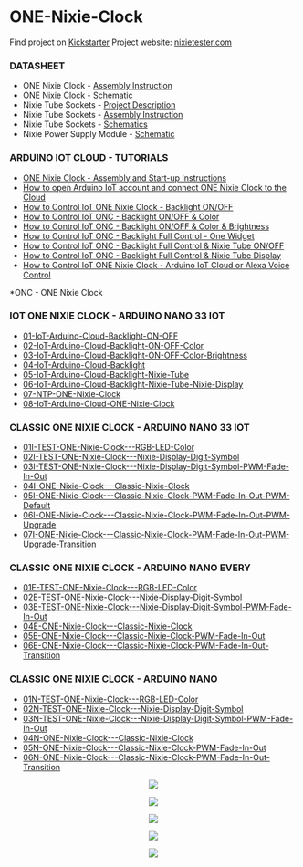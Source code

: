 # ONE-Nixie-Clock

Find project on <a target="_blank" href="https://www.kickstarter.com/projects/marcinsaj/one-nixie-clock-iot-voice-controlled-based-on-arduino">Kickstarter</a>
Project website: <a target="_blank" href="https://nixietester.com/project/iot-one-nixie-clock/">nixietester.com</a>

### DATASHEET
- ONE Nixie Clock - <a target="_blank" href="https://github.com/marcinsaj/ONE-Nixie-Clock/blob/main/datasheet/ONE-Nixie-Clock-Assembly-Instruction.pdf">Assembly Instruction</a>
- ONE Nixie Clock - <a target="_blank" href="https://github.com/marcinsaj/ONE-Nixie-Clock/blob/main/datasheet/ONE-Nixie-Clock-Schematic.pdf">Schematic</a>
- Nixie Tube Sockets - <a target="_blank" href="https://nixietester.com/project/nixie-sockets/">Project Description</a>
- Nixie Tube Sockets - <a target="_blank" href="https://github.com/marcinsaj/Nixie-Tube-Sockets/blob/master/datasheet/Nixie-Tube-Socket-Assembly-Instruction.pdf">Assembly Instruction</a>
- Nixie Tube Sockets - <a target="_blank" href="https://github.com/marcinsaj/Nixie-Tube-Sockets">Schematics</a>
- Nixie Power Supply Module - <a target="_blank" href="https://github.com/marcinsaj/ONE-Nixie-Clock/blob/main/datasheet/Nixie-Module-Power-Supply-Schematic.pdf">Schematic</a>


### ARDUINO IOT CLOUD - TUTORIALS
- <a target="_blank" href="https://www.hackster.io/MarcinSaj/one-nixie-clock-assembly-and-start-up-instructions-33c2d7">ONE Nixie Clock - Assembly and Start-up Instructions</a>
- <a target="_blank" href="https://www.hackster.io/MarcinSaj/how-to-connect-one-nixie-clock-to-the-arduino-iot-cloud-e85081">How to open Arduino IoT account and connect ONE Nixie Clock to the Cloud</a>
- <a target="_blank" href="https://www.hackster.io/MarcinSaj/iot-one-nixie-clock-arduino-cloud-backlight-on-off-efd9e9">How to Control IoT ONE Nixie Clock - Backlight ON/OFF</a>
- <a target="_blank" href="https://www.hackster.io/MarcinSaj/iot-one-nixie-clock-arduino-cloud-backlight-color-33a5be">How to Control IoT ONC - Backlight ON/OFF & Color</a>
- <a target="_blank" href="https://www.hackster.io/MarcinSaj/iot-one-nixie-clock-arduino-cloud-backlight-brightness-790852">How to Control IoT ONC - Backlight ON/OFF & Color & Brightness</a>
- <a target="_blank" href="https://www.hackster.io/MarcinSaj/iot-one-nixie-clock-arduino-cloud-backlight-control-7992b2">How to Control IoT ONC - Backlight Full Control - One Widget</a>
- <a target="_blank" href="https://www.hackster.io/MarcinSaj/iot-one-nixie-clock-arduino-cloud-backlight-nixie-tube-fe4626">How to Control IoT ONC - Backlight Full Control & Nixie Tube ON/OFF</a>
- <a target="_blank" href="https://www.hackster.io/MarcinSaj/iot-one-nixie-clock-arduino-cloud-backlight-nixie-tube-81f4b5">How to Control IoT ONC - Backlight Full Control & Nixie Tube Display</a>
- <a target="_blank" href="https://www.hackster.io/MarcinSaj/iot-one-nixie-clock-arduino-iot-cloud-alexa-control-85be50">How to Control IoT ONE Nixie Clock - Arduino IoT Cloud or Alexa Voice Control</a>

*ONC - ONE Nixie Clock


### IOT ONE NIXIE CLOCK - ARDUINO NANO 33 IOT
- <a target="_blank" href="https://github.com/marcinsaj/ONE-Nixie-Clock/tree/main/examples/iot-arduino-nano-33-iot/01-IoT-Arduino-Cloud-Backlight-ON-OFF">01-IoT-Arduino-Cloud-Backlight-ON-OFF</a>
- <a target="_blank" href="https://github.com/marcinsaj/ONE-Nixie-Clock/tree/main/examples/iot-arduino-nano-33-iot/02-IoT-Arduino-Cloud-Backlight-ON-OFF-Color">02-IoT-Arduino-Cloud-Backlight-ON-OFF-Color</a>
- <a target="_blank" href="https://github.com/marcinsaj/ONE-Nixie-Clock/tree/main/examples/iot-arduino-nano-33-iot/03-IoT-Arduino-Cloud-Backlight-ON-OFF-Color-Brightness">03-IoT-Arduino-Cloud-Backlight-ON-OFF-Color-Brightness</a>
- <a target="_blank" href="https://github.com/marcinsaj/ONE-Nixie-Clock/tree/main/examples/iot-arduino-nano-33-iot/04-IoT-Arduino-Cloud-Backlight">04-IoT-Arduino-Cloud-Backlight</a>
- <a target="_blank" href="https://github.com/marcinsaj/ONE-Nixie-Clock/tree/main/examples/iot-arduino-nano-33-iot/05-IoT-Arduino-Cloud-Backlight-Nixie-Tube">05-IoT-Arduino-Cloud-Backlight-Nixie-Tube</a>
- <a target="_blank" href="https://github.com/marcinsaj/ONE-Nixie-Clock/tree/main/examples/iot-arduino-nano-33-iot/06-IoT-Arduino-Cloud-Backlight-Nixie-Tube-Nixie-Display">06-IoT-Arduino-Cloud-Backlight-Nixie-Tube-Nixie-Display</a>
- <a target="_blank" href="https://github.com/marcinsaj/ONE-Nixie-Clock/tree/main/examples/iot-arduino-nano-33-iot/07-NTP-ONE-Nixie-Clock">07-NTP-ONE-Nixie-Clock</a>
- <a target="_blank" href="https://github.com/marcinsaj/ONE-Nixie-Clock/tree/main/examples/iot-arduino-nano-33-iot/08-IoT-Arduino-Cloud-ONE-Nixie-Clock">08-IoT-Arduino-Cloud-ONE-Nixie-Clock</a>


### CLASSIC ONE NIXIE CLOCK - ARDUINO NANO 33 IOT
- <a target="_blank" href="https://github.com/marcinsaj/ONE-Nixie-Clock/blob/main/examples/arduino-nano-33-iot/01I-TEST-ONE-Nixie-Clock---RGB-LED-Color.ino">01I-TEST-ONE-Nixie-Clock---RGB-LED-Color</a>
- <a target="_blank" href="https://github.com/marcinsaj/ONE-Nixie-Clock/blob/main/examples/arduino-nano-33-iot/02I-TEST-ONE-Nixie-Clock---Nixie-Display-Digit-Symbol.ino">02I-TEST-ONE-Nixie-Clock---Nixie-Display-Digit-Symbol</a>
- <a target="_blank" href="https://github.com/marcinsaj/ONE-Nixie-Clock/blob/main/examples/arduino-nano-33-iot/03I-TEST-ONE-Nixie-Clock---Nixie-Display-Digit-Symbol-PWM-Fade-In-Out.ino">03I-TEST-ONE-Nixie-Clock---Nixie-Display-Digit-Symbol-PWM-Fade-In-Out</a>
- <a target="_blank" href="https://github.com/marcinsaj/ONE-Nixie-Clock/blob/main/examples/arduino-nano-33-iot/04I-ONE-Nixie-Clock---Classic-Nixie-Clock.ino">04I-ONE-Nixie-Clock---Classic-Nixie-Clock</a>
- <a target="_blank" href="https://github.com/marcinsaj/ONE-Nixie-Clock/blob/main/examples/arduino-nano-33-iot/05I-ONE-Nixie-Clock---Classic-Nixie-Clock-PWM-Fade-In-Out-PWM-Default.ino">05I-ONE-Nixie-Clock---Classic-Nixie-Clock-PWM-Fade-In-Out-PWM-Default</a>
- <a target="_blank" href="https://github.com/marcinsaj/ONE-Nixie-Clock/blob/main/examples/arduino-nano-33-iot/06I-ONE-Nixie-Clock---Classic-Nixie-Clock-PWM-Fade-In-Out-PWM-Upgrade.ino">06I-ONE-Nixie-Clock---Classic-Nixie-Clock-PWM-Fade-In-Out-PWM-Upgrade</a>
- <a target="_blank" href="https://github.com/marcinsaj/ONE-Nixie-Clock/blob/main/examples/arduino-nano-33-iot/07I-ONE-Nixie-Clock---Classic-Nixie-Clock-PWM-Fade-In-Out-PWM-Upgrade-Transition.ino">07I-ONE-Nixie-Clock---Classic-Nixie-Clock-PWM-Fade-In-Out-PWM-Upgrade-Transition</a>


### CLASSIC ONE NIXIE CLOCK - ARDUINO NANO EVERY
- <a target="_blank" href="https://github.com/marcinsaj/ONE-Nixie-Clock/blob/main/examples/arduino-nano-every/01E-TEST-ONE-Nixie-Clock---RGB-LED-Color.ino">01E-TEST-ONE-Nixie-Clock---RGB-LED-Color</a>
- <a target="_blank" href="https://github.com/marcinsaj/ONE-Nixie-Clock/blob/main/examples/arduino-nano-every/02E-TEST-ONE-Nixie-Clock---Nixie-Display-Digit-Symbol.ino">02E-TEST-ONE-Nixie-Clock---Nixie-Display-Digit-Symbol</a>
- <a target="_blank" href="https://github.com/marcinsaj/ONE-Nixie-Clock/blob/main/examples/arduino-nano-every/03E-TEST-ONE-Nixie-Clock---Nixie-Display-Digit-Symbol-PWM-Fade-In-Out.ino">03E-TEST-ONE-Nixie-Clock---Nixie-Display-Digit-Symbol-PWM-Fade-In-Out</a>
- <a target="_blank" href="https://github.com/marcinsaj/ONE-Nixie-Clock/blob/main/examples/arduino-nano-every/04E-ONE-Nixie-Clock---Classic-Nixie-Clock.ino">04E-ONE-Nixie-Clock---Classic-Nixie-Clock</a>
- <a target="_blank" href="https://github.com/marcinsaj/ONE-Nixie-Clock/blob/main/examples/arduino-nano-every/05E-ONE-Nixie-Clock---Classic-Nixie-Clock-PWM-Fade-In-Out.ino">05E-ONE-Nixie-Clock---Classic-Nixie-Clock-PWM-Fade-In-Out</a>
- <a target="_blank" href="https://github.com/marcinsaj/ONE-Nixie-Clock/blob/main/examples/arduino-nano-every/06E-ONE-Nixie-Clock---Classic-Nixie-Clock-PWM-Fade-In-Out-Transition.ino">06E-ONE-Nixie-Clock---Classic-Nixie-Clock-PWM-Fade-In-Out-Transition</a>

### CLASSIC ONE NIXIE CLOCK - ARDUINO NANO
- <a target="_blank" href="https://github.com/marcinsaj/ONE-Nixie-Clock/blob/main/examples/arduino-nano/01N-TEST-ONE-Nixie-Clock---RGB-LED-Color.ino">01N-TEST-ONE-Nixie-Clock---RGB-LED-Color</a>
- <a target="_blank" href="https://github.com/marcinsaj/ONE-Nixie-Clock/blob/main/examples/arduino-nano/02N-TEST-ONE-Nixie-Clock---Nixie-Display-Digit-Symbol.ino">02N-TEST-ONE-Nixie-Clock---Nixie-Display-Digit-Symbol</a>
- <a target="_blank" href="https://github.com/marcinsaj/ONE-Nixie-Clock/blob/main/examples/arduino-nano/03N-TEST-ONE-Nixie-Clock---Nixie-Display-Digit-Symbol-PWM-Fade-In-Out.ino">03N-TEST-ONE-Nixie-Clock---Nixie-Display-Digit-Symbol-PWM-Fade-In-Out</a>
- <a target="_blank" href="https://github.com/marcinsaj/ONE-Nixie-Clock/blob/main/examples/arduino-nano/04N-ONE-Nixie-Clock---Classic-Nixie-Clock.ino">04N-ONE-Nixie-Clock---Classic-Nixie-Clock</a>
- <a target="_blank" href="https://github.com/marcinsaj/ONE-Nixie-Clock/blob/main/examples/arduino-nano/05N-ONE-Nixie-Clock---Classic-Nixie-Clock-PWM-Fade-In-Out.ino">05N-ONE-Nixie-Clock---Classic-Nixie-Clock-PWM-Fade-In-Out</a>
- <a target="_blank" href="https://github.com/marcinsaj/ONE-Nixie-Clock/blob/main/examples/arduino-nano/06N-ONE-Nixie-Clock---Classic-Nixie-Clock-PWM-Fade-In-Out-Transition.ino">06N-ONE-Nixie-Clock---Classic-Nixie-Clock-PWM-Fade-In-Out-Transition</a>




<p align="center"><img src="https://github.com/marcinsaj/ONE-Nixie-Clock/blob/main/extras/one_nixie_clock_diagram.jpg"></p>

<p align="center"><img src="https://github.com/marcinsaj/ONE-Nixie-Clock/blob/main/extras/one-nixie-clock-sockets.gif"></p>

<p align="center"><img src="https://github.com/marcinsaj/ONE-Nixie-Clock/blob/main/extras/one-nixie-clock-arduino-code.gif"></p>

<p align="center"><img src="https://github.com/marcinsaj/ONE-Nixie-Clock/blob/main/extras/one-nixie-clock-time-reading.gif"></p>

<p align="center"><img src="https://github.com/marcinsaj/ONE-Nixie-Clock/blob/main/datasheet/ONE-Nixie-Clock-Schematic.jpg"></p>
